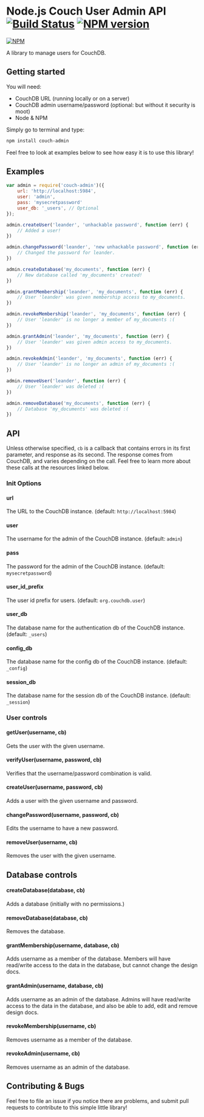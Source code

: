 Node.js Couch User Admin API [![Build Status](https://travis-ci.org/leanderlee/node-couch-admin.png?branch=master)](http://travis-ci.org/leanderlee/couch-admin)  [![NPM version](https://badge.fury.io/js/couch-admin.png)](http://badge.fury.io/js/couch-admin)
===============

[![NPM](https://nodei.co/npm/couch-admin.png?downloads=true)](https://nodei.co/npm/couch-admin/)

A library to manage users for CouchDB.


## Getting started

You will need:

- CouchDB URL (running locally or on a server)
- CouchDB admin username/password (optional: but without it security is moot)
- Node & NPM

Simply go to terminal and type:

```bash
npm install couch-admin
```

Feel free to look at examples below to see how easy it is to use this library!

## Examples

```js
var admin = require('couch-admin')({
	url: 'http://localhost:5984',
	user: 'admin',
	pass: 'mysecretpassword'
	user_db: '_users', // Optional
});

admin.createUser('leander', 'unhackable password', function (err) {
	// Added a user!	
})

admin.changePassword('leander', 'new unhackable password', function (err) {
	// Changed the password for leander.
})

admin.createDatabase('my_documents', function (err) {
	// New database called 'my_documents' created!
})

admin.grantMembership('leander', 'my_documents', function (err) {
	// User 'leander' was given membership access to my_documents.
})

admin.revokeMembership('leander', 'my_documents', function (err) {
	// User 'leander' is no longer a member of my_documents :(
})

admin.grantAdmin('leander', 'my_documents', function (err) {
	// User 'leander' was given admin access to my_documents.
})

admin.revokeAdmin('leander', 'my_documents', function (err) {
	// User 'leander' is no longer an admin of my_documents :(
})

admin.removeUser('leander', function (err) {
	// User 'leander' was deleted :(
})

admin.removeDatabase('my_documents', function (err) {
	// Database 'my_documents' was deleted :(
})

```

## API

Unless otherwise specified, `cb` is a callback that contains errors in its first parameter, and 
response as its second. The response comes from CouchDB, and varies depending on the call. Feel
free to learn more about these calls at the resources linked below.

### Init Options

#### url
The URL to the CouchDB instance. (default: `http://localhost:5984`)

#### user
The username for the admin of the CouchDB instance. (default: `admin`)

#### pass
The password for the admin of the CouchDB instance. (default: `mysecretpassword`)

#### user_id_prefix
The user id prefix for users. (default: `org.couchdb.user`)

#### user_db
The database name for the authentication db of the CouchDB instance. (default: `_users`)

#### config_db
The database name for the config db of the CouchDB instance. (default: `_config`)

#### session_db
The database name for the session db of the CouchDB instance. (default: `_session`)

### User controls

#### getUser(username, cb)
Gets the user with the given username.

#### verifyUser(username, password, cb)
Verifies that the username/password combination is valid.

#### createUser(username, password, cb)
Adds a user with the given username and password.

#### changePassword(username, password, cb)
Edits the username to have a new password.

#### removeUser(username, cb)
Removes the user with the given username.

## Database controls

#### createDatabase(database, cb)
Adds a database (initially with no permissions.)

#### removeDatabase(database, cb)
Removes the database.

#### grantMembership(username, database, cb)
Adds username as a member of the database. Members will have read/write access to the data in the database, but cannot change the design docs.

#### grantAdmin(username, database, cb)
Adds username as an admin of the database. Admins will have read/write access to the data in the database, and also be able to add, edit and remove design docs.

#### revokeMembership(username, cb)
Removes username as a member of the database.

#### revokeAdmin(username, cb)
Removes username as an admin of the database.


## Contributing & Bugs
Feel free to file an issue if you notice there are problems, and submit pull requests to contribute to this simple little library!



